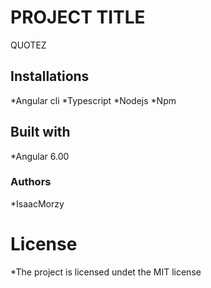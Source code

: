 # PROJECT TITLE
QUOTEZ
## Installations 
*Angular cli
*Typescript
*Nodejs
*Npm
## Built with 
*Angular 6.00  
### Authors   
*IsaacMorzy
# License
*The project is licensed undet the MIT license
